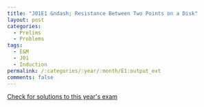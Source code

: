 ```yaml
---
title: "J01E1 &ndash; Resistance Between Two Points on a Disk"
layout: post
categories:
  - Prelims
  - Problems
tags:
  - E&M
  - J01
  - Induction
permalink: /:categories/:year/:month/E1:output_ext
comments: false
---
```

<object data="2001J1E.pdf" type="application/pdf" width="100%" height="500"></object>
<div class="message"><a href='https://princetonprelim.com/prelim/6/'>Check for solutions to this year's exam</a></div>